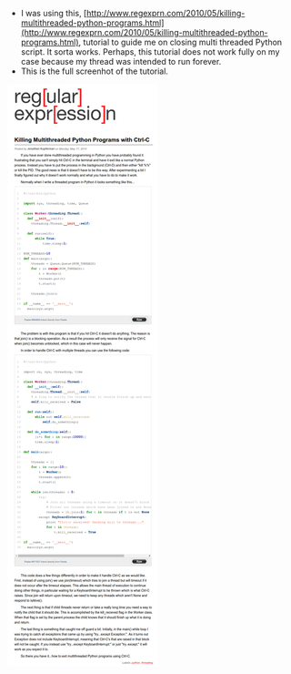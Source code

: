 * I was using this, [http://www.regexprn.com/2010/05/killing-multithreaded-python-programs.html](http://www.regexprn.com/2010/05/killing-multithreaded-python-programs.html), tutorial to guide me on closing multi threaded Python script. It sorta works. Perhaps, this tutorial does not work fully on my case because my thread was intended to run forever.
* This is the full screenhot of the tutorial.

![./20161121-0139-cet-how-to-terminate-multi-threaded-python-script-1.png](./20161121-0139-cet-how-to-terminate-multi-threaded-python-script-1.png)